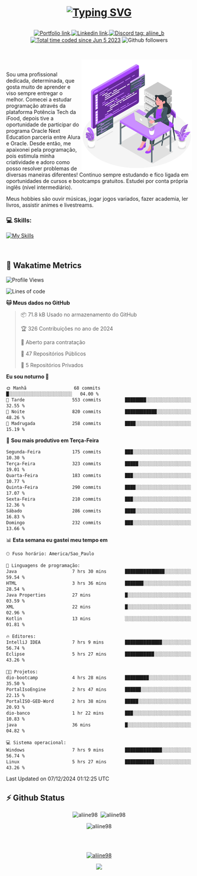 # <p align = "center"><a href="https://git.io/typing-svg"><img src="https://readme-typing-svg.demolab.com?font=Space+Mono&size=28&pause=1000&duration=4000&color=8E58F7&vCenter=true&width=500&lines=%E2%9C%A8+Ol%C3%A1%2C+sou+Aline+Bevilacqua;%E2%9C%A8+Desenvolvedora+Web!" alt="Typing SVG" /></a></p>

<p align = "center">
    <a href="https://aliine98.github.io" target="_blank">
        <img alt="Portfolio link" align="center" src = "https://img.shields.io/badge/portfolio-8A2BE2?style=for-the-badge">
    </a>
    <a href="https://www.linkedin.com/in/aline-bevilacqua/" target="_blank">
        <img alt="Linkedin link" align="center" src = "https://img.shields.io/badge/LinkedIn-0077B5?style=for-the-badge&logo=linkedin&logoColor=white">
    </a>
    <a href="https://discord.com/" target="_blank">
        <img alt="Discord tag: aliine_b" align="center" src="https://img.shields.io/badge/-aliine__b-5865f2?style=flat-square&logo=Discord&logoColor=FFF" height="28">
    </a>
    <a href="https://wakatime.com/@aliine"><img src="https://wakatime.com/badge/user/d705bdc6-1244-4026-9380-8de8c1599f8d.svg?style=for-the-badge" alt="Total time coded since Jun 5 2023" align="center"/></a>
    <img alt="Github followers" align="center" src="https://img.shields.io/github/followers/Aliine98?style=for-the-badge&color=bf0f47&logo=github&logoColor=white">
</p><br>

<a href="https://storyset.com/"><img src="./assets/coding-amico.svg" width="300" align="right"></a>

<div align="left">
<br>

Sou uma profissional dedicada, determinada, que gosta muito de aprender e viso sempre entregar o melhor. Comecei a estudar programação através da plataforma Potência Tech da iFood, depois tive a oportunidade de participar do programa Oracle Next Education parceria entre Alura e Oracle. Desde então, me apaixonei pela programação, pois estimula minha criatividade e adoro como posso resolver problemas de diversas maneiras diferentes! Continuo sempre estudando e fico ligada em oportunidades de cursos e bootcamps gratuitos.
Estudei por conta própria inglês (nível intermediário).

Meus hobbies são ouvir músicas, jogar jogos variados, fazer academia, ler livros, assistir animes e livestreams.

### 💻 Skills:
[![My Skills](https://skillicons.dev/icons?i=html,css,js,java,tailwind,mysql,hibernate,ts,nuxt,angular,next,firebase,express,mongo&perline=5)](https://skillicons.dev)
</div>
<br>

## 🚀 Wakatime Metrics

<!--START_SECTION:waka-->
![Profile Views](http://img.shields.io/badge/Visualizac%C3%B5es%20do%20perfil-0-blue)

![Lines of code](https://img.shields.io/badge/Desde%20o%20Hello%20World%20eu%20escrevi-370.4%20thousand%20linhas%20de%20c%C3%B3digo-blue)

**🐱 Meus dados no GitHub** 

> 📦 71.8 kB Usado no armazenamento do GitHub 
 > 
> 🏆 326 Contribuições no ano de 2024
 > 
> 💼 Aberto para contratação
 > 
> 📜 47 Repositórios Públicos 
 > 
> 🔑 5 Repositórios Privados 
 > 
**Eu sou noturno 🦉** 

```text
🌞 Manhã                  68 commits          █░░░░░░░░░░░░░░░░░░░░░░░░   04.00 % 
🌆 Tarde                  553 commits         ████████░░░░░░░░░░░░░░░░░   32.55 % 
🌃 Noite                  820 commits         ████████████░░░░░░░░░░░░░   48.26 % 
🌙 Madrugada              258 commits         ████░░░░░░░░░░░░░░░░░░░░░   15.19 % 
```
📅 **Sou mais produtivo em Terça-Feira** 

```text
Segunda-Feira            175 commits         ███░░░░░░░░░░░░░░░░░░░░░░   10.30 % 
Terça-Feira              323 commits         █████░░░░░░░░░░░░░░░░░░░░   19.01 % 
Quarta-Feira             183 commits         ███░░░░░░░░░░░░░░░░░░░░░░   10.77 % 
Quinta-Feira             290 commits         ████░░░░░░░░░░░░░░░░░░░░░   17.07 % 
Sexta-Feira              210 commits         ███░░░░░░░░░░░░░░░░░░░░░░   12.36 % 
Sábado                   286 commits         ████░░░░░░░░░░░░░░░░░░░░░   16.83 % 
Domingo                  232 commits         ███░░░░░░░░░░░░░░░░░░░░░░   13.66 % 
```


📊 **Esta semana eu gastei meu tempo em** 

```text
🕑︎ Fuso horário: America/Sao_Paulo

💬 Linguagens de programação: 
Java                     7 hrs 30 mins       ███████████████░░░░░░░░░░   59.54 % 
HTML                     3 hrs 36 mins       ███████░░░░░░░░░░░░░░░░░░   28.54 % 
Java Properties          27 mins             █░░░░░░░░░░░░░░░░░░░░░░░░   03.59 % 
XML                      22 mins             █░░░░░░░░░░░░░░░░░░░░░░░░   02.96 % 
Kotlin                   13 mins             ░░░░░░░░░░░░░░░░░░░░░░░░░   01.81 % 

🔥 Editores: 
IntelliJ IDEA            7 hrs 9 mins        ██████████████░░░░░░░░░░░   56.74 % 
Eclipse                  5 hrs 27 mins       ███████████░░░░░░░░░░░░░░   43.26 % 

🐱‍💻 Projetos: 
dio-bootcamp             4 hrs 28 mins       █████████░░░░░░░░░░░░░░░░   35.50 % 
PortalIsoEngine          2 hrs 47 mins       ██████░░░░░░░░░░░░░░░░░░░   22.15 % 
PortalISO-GED-Word       2 hrs 38 mins       █████░░░░░░░░░░░░░░░░░░░░   20.93 % 
dio-banco                1 hr 22 mins        ███░░░░░░░░░░░░░░░░░░░░░░   10.83 % 
java                     36 mins             █░░░░░░░░░░░░░░░░░░░░░░░░   04.82 % 

💻 Sistema operacional: 
Windows                  7 hrs 9 mins        ██████████████░░░░░░░░░░░   56.74 % 
Linux                    5 hrs 27 mins       ███████████░░░░░░░░░░░░░░   43.26 % 
```


 Last Updated on 07/12/2024 01:12:25 UTC
<!--END_SECTION:waka-->
 
## ⚡ Github Status

<p align="center"><img src="https://my-github-readme-stats-aliine98.vercel.app/api?username=aliine98&show_icons=true&locale=en&theme=radical" alt="aliine98" />&nbsp;&nbsp;<img src="https://my-github-readme-stats-aliine98.vercel.app/api/top-langs?username=aliine98&show_icons=true&locale=en&layout=compact&theme=radical&exclude_repo=my-github-readme-stats,my-github-readme-streak-stats,github-readme-streak-stats,ajax-com-js-puro" alt="aliine98" /></p>

<p align="center"><img src="https://my-github-readme-streak-stats.vercel.app?user=aliine98&theme=radical" alt="aliine98" /></p>

<br><br>
<p align="center"> <a href="https://github.com/ryo-ma/github-profile-trophy" target="_blank"><img src="https://github-profile-trophy.vercel.app/?username=aliine98&theme=radical&column=4" alt="aliine98" /></a> </p>

<p align="center"><img src="https://media4.giphy.com/media/C1bBFL2dMQxA4/giphy.gif?cid=ecf05e47z7xqxd7gboyuplq95r7v869x9bi8msk1upllpme2&ep=v1_gifs_search&rid=giphy.gif&ct=g" width="700"></p>
